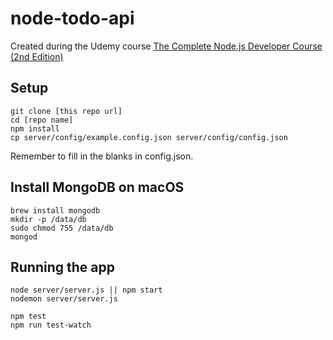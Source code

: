 # node-todo-api

Created during the Udemy course [The Complete Node.js Developer Course (2nd Edition)](https://www.udemy.com/the-complete-nodejs-developer-course-2/learn/v4/overview)

## Setup

```
git clone [this repo url]
cd [repo name]
npm install
cp server/config/example.config.json server/config/config.json
```
Remember to fill in the blanks in config.json.

## Install MongoDB on macOS

```
brew install mongodb
mkdir -p /data/db
sudo chmod 755 /data/db
mongod
```

## Running the app

```
node server/server.js || npm start
nodemon server/server.js

npm test
npm run test-watch
```
